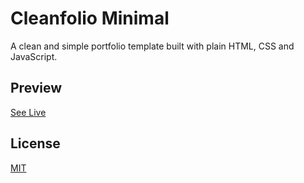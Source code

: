 # Cleanfolio Minimal

A clean and simple portfolio template built with plain HTML, CSS and JavaScript.

## Preview

[See Live](https://paraskevasleivadaros.github.io/cleanfolio-minimal)

## License

[MIT](https://choosealicense.com/licenses/mit/)
